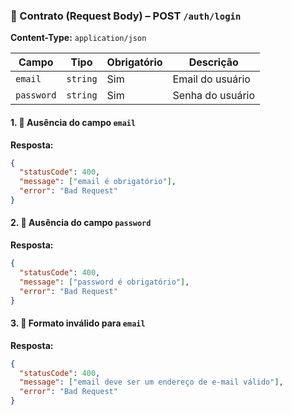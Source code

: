 ### 📄 Contrato (Request Body) – POST `/auth/login`

**Content-Type:** `application/json`

| Campo      | Tipo     | Obrigatório | Descrição        |
| ---------- | -------- | ----------- | ---------------- |
| `email`    | `string` | Sim         | Email do usuário |
| `password` | `string` | Sim         | Senha do usuário |

#### 1. 🔴 Ausência do campo `email`

**Resposta:**

```json
{
  "statusCode": 400,
  "message": ["email é obrigatório"],
  "error": "Bad Request"
}
```

#### 2. 🔴 Ausência do campo `password`

**Resposta:**

```json
{
  "statusCode": 400,
  "message": ["password é obrigatório"],
  "error": "Bad Request"
}
```

#### 3. 🔴 Formato inválido para `email`

**Resposta:**

```json
{
  "statusCode": 400,
  "message": ["email deve ser um endereço de e-mail válido"],
  "error": "Bad Request"
}
```
